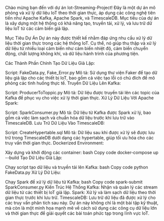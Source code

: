 Chào mừng bạn đến với dự án Iot-Streaming-Project! Đây là một dự án mô phỏng và xử lý dữ liệu IoT theo thời gian thực, áp dụng các công nghệ tiên tiến như Apache Kafka, Apache Spark, và TimescaleDB. Mục tiêu của dự án là xây dựng một hệ thống có khả năng tạo, truyền tải, xử lý, và lưu trữ dữ liệu IoT từ các cảm biến giả lập.

Mục Tiêu Dự Án
Dự án này được thiết kế nhằm đáp ứng nhu cầu xử lý dữ liệu thời gian thực trong các hệ thống IoT. Cụ thể, nó giúp thu thập và xử lý dữ liệu từ nhiều loại cảm biến như cảm biến nhiệt độ, cảm biến chuyển động, chất lượng không khí, và dữ liệu hành trình của phương tiện.

Các Thành Phần Chính
Tạo Dữ Liệu Giả Lập:

Script: FakeData.py, Fake_Error.py
Mô tả: Sử dụng thư viện Faker để tạo dữ liệu giả lập cho các thiết bị IoT, bao gồm cả việc tạo lỗi có chủ đích để mô phỏng các tình huống thực tế.
Truyền Dữ Liệu Lên Kafka:

Script: ProducerToToppic.py
Mô tả: Dữ liệu được truyền tải lên các topic của Kafka để phục vụ cho việc xử lý thời gian thực.
Xử Lý Dữ Liệu Với Apache Spark:

Script: SparkConsumer.py
Mô tả: Dữ liệu từ Kafka được Spark xử lý, bao gồm cả việc làm sạch và chuẩn hóa dữ liệu trước khi lưu trữ vào TimescaleDB.
Lưu Trữ Dữ Liệu Vào TimescaleDB:

Script: CreateHypertable.sql
Mô tả: Dữ liệu sau khi được xử lý sẽ được lưu trữ trong TimescaleDB dưới dạng các hypertable, giúp tối ưu hóa cho các truy vấn thời gian thực.
Dockerized Environment:



Xây dựng và khởi động các container:
bash
Copy code
docker-compose up --build
Tạo Dữ Liệu Giả Lập:

Chạy script tạo dữ liệu và truyền tải lên Kafka:
bash
Copy code
python FakeData.py
Xử Lý Dữ Liệu:

Chạy Spark để xử lý dữ liệu từ Kafka:
bash
Copy code
spark-submit SparkConsumer.py
Kiến Trúc Hệ Thống
Kafka: Nhận và quản lý các stream dữ liệu từ các thiết bị IoT giả lập.
Spark: Xử lý và làm sạch dữ liệu theo thời gian thực trước khi lưu trữ.
TimescaleDB: Lưu trữ dữ liệu đã được xử lý cho các truy vấn phân tích sau này.
Dự án này không chỉ là một bài tập kỹ thuật, mà còn là một minh họa mạnh mẽ về cách sử dụng các công cụ dữ liệu lớn và thời gian thực để giải quyết các bài toán phức tạp trong lĩnh vực IoT.

